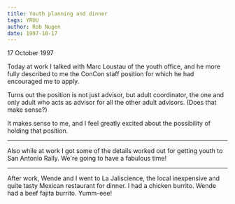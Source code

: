 ```yaml
---
title: Youth planning and dinner
tags: YRUU
author: Rob Nugen
date: 1997-10-17
---
```


<p class=date>17 October 1997</p>

<p>
Today at work I talked with Marc Loustau of the youth office, and he more fully described to me the ConCon staff position for which he had encouraged me to apply.
<p>
Turns out the position is not just advisor, but adult coordinator, the one and only adult who acts as advisor for all the other adult advisors. (Does that make sense?)  
<p>
It makes sense to me, and I feel greatly excited about the possibility of holding that position. 
<p>
<hr>
<p>
Also while at work I got some of the details worked out for getting youth to San Antonio Rally. We're going to have a fabulous time!
<p>
<hr>
<p>
After work, Wende and I went to La Jaliscience, the local inexpensive and quite tasty Mexican restaurant for dinner. I had a chicken burrito. Wende had a beef fajita burrito. Yumm-eee!
<p>


